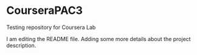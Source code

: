 # CourseraPAC3
Testing repository for Coursera Lab

I am editing the README file. Adding some more details about the project description.
